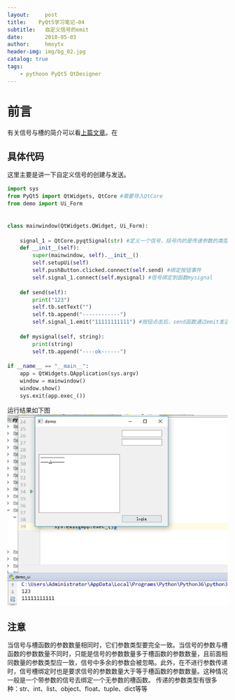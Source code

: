 ```yaml
---
layout:     post
title:    PyQt5学习笔记-04
subtitle:   自定义信号的emit
date:       2018-05-03
author:     hmoytx
header-img: img/bg_02.jpg
catalog: true
tags:
    - pythoon PyQt5 QtDesigner
---
```


# 前言
有关信号与槽的简介可以看[上篇文章](https://hmoytx.github.io/2018/05/02/PyQt5%E5%AD%A6%E4%B9%A0%E7%AC%94%E8%AE%B0-03/)。在
## 具体代码
这里主要是讲一下自定义信号的创建与发送。
```python
import sys
from PyQt5 import QtWidgets, QtCore #需要导入QtCore
from demo import Ui_Form


class mainwindow(QtWidgets.QWidget, Ui_Form):

    signal_1 = QtCore.pyqtSignal(str) #定义一个信号，括号内的是传递参数的类型，可以有很多类型
    def __init__(self):
        super(mainwindow, self).__init__()
        self.setupUi(self)
        self.pushButton.clicked.connect(self.send) #绑定按钮事件
        self.signal_1.connect(self.mysignal) #信号绑定到函数mysignal
    
    def send(self):
        print("123")
        self.tb.setText("")
        self.tb.append("------------")
        self.signal_1.emit("11111111111") #按钮点击后，send函数通过emit发送信号
    
    def mysignal(self, string):
        print(string)
        self.tb.append("----ok------")

if __name__ == "__main__":
    app = QtWidgets.QApplication(sys.argv)
    window = mainwindow()
    window.show()
    sys.exit(app.exec_())

```
运行结果如下图
![emit](/img/emit.png)

## 注意
当信号与槽函数的参数数量相同时，它们参数类型要完全一致。当信号的参数与槽函数的参数数量不同时，只能是信号的参数数量多于槽函数的参数数量，且前面相同数量的参数类型应一致，信号中多余的参数会被忽略。此外，在不进行参数传递时，信号槽绑定时也是要求信号的参数数量大于等于槽函数的参数数量。这种情况一般是一个带参数的信号去绑定一个无参数的槽函数。
传递的参数类型有很多种：str、int、list、object、float、tuple、dict等等
